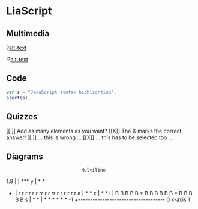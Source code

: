 <!--
author:   Your Name
email:    your@email.com
version:  0.1.0
language: en
narrator: US English Female

comment:  This simple description of your course.
          Multiline is also okay.

link:     https://cdn.jsdelivr.net/chartist.js/latest/chartist.min.css

script:   https://cdn.jsdelivr.net/chartist.js/latest/chartist.min.js

translation: Français translations/French.md
-->

# LiaScript

## Multimedia

?[alt-text](https://bigsoundbank.com/UPLOAD/mp3/1068.mp3)

!?[alt-text](https://www.youtube.com/embed/bICfKRyKTwE)


## Code

```javascript
var s = "JavaScript syntax highlighting";
alert(s);
```
<script>
  try{
    eval(`@input`);
  } catch (e) {
    var log = e.stack.match(/((.*?):(.*))\n.*?(:(\d+):(\d+)\)\n)/);
    var err_msg = new LiaError(log[1] + " =>  (" + log[4], 1);
    err_msg.add_detail(0, log[3], "error", log[5]-1, log[6]);
    throw err_msg;
  }
</script>

## Quizzes

[[ ]] Add as many elements as you want?
[[X]] The X marks the correct answer!
[[ ]] ... this is wrong ...
[[X]] ... this has to be selected too ...

## Diagrams

                                Multiline
1.9 |
    |                 ***
  y |               *     *
  - | r r r r r r r*r r r r*r r r r r r r
  a |             *         *
  x |            *           *
  i | B B B B B * B B B B B B * B B B B B
  s |         *                 *
    | *  * *                       * *  *
 -1 +------------------------------------
    0              x-axis               1
